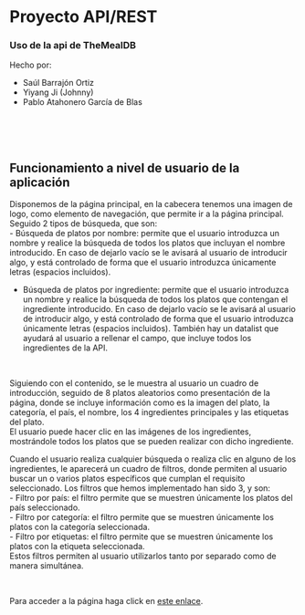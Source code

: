 # Proyecto API/REST

### Uso de la api de TheMealDB

Hecho por:

- Saúl Barrajón Ortiz
- Yiyang Ji (Johnny)
- Pablo Atahonero García de Blas

</br></br></br>

<h2>Funcionamiento a nivel de usuario de la aplicación</h2>

<p>Disponemos de la página principal, en la cabecera tenemos una imagen de logo, como elemento de navegación, que permite ir a la página principal. Seguido 2 tipos de búsqueda, que son: </br>
- Búsqueda de platos por nombre: permite que el usuario introduzca un nombre y realice la búsqueda de todos los platos que incluyan el nombre introducido. En caso de dejarlo vacío se le avisará al usuario de introducir algo, y está controlado de forma que el usuario introduzca únicamente letras (espacios incluidos). </br>

- Búsqueda de platos por ingrediente: permite que el usuario introduzca un nombre y realice la búsqueda de todos los platos que contengan el ingrediente introducido. En caso de dejarlo vacío se le avisará al usuario de introducir algo, y está controlado de forma que el usuario introduzca únicamente letras (espacios incluidos). También hay un datalist que ayudará al usuario a rellenar el campo, que incluye todos los ingredientes de la API.</p>

</br>

<p>Siguiendo con el contenido, se le muestra al usuario un cuadro de introducción, seguido de 8 platos aleatorios como presentación de la página, donde se incluye información como es la imagen del plato, la categoría, el país, el nombre, los 4 ingredientes principales y las etiquetas del plato. </br>
El usuario puede hacer clic en las imágenes de los ingredientes, mostrándole todos los platos que se pueden realizar con dicho ingrediente.</p>

<p>Cuando el usuario realiza cualquier búsqueda o realiza clic en alguno de los ingredientes, le aparecerá un cuadro de filtros, donde permiten al usuario buscar un o varios platos específicos que cumplan el requisito seleccionado. Los filtros que hemos implementado han sido 3, y son: </br>
- Filtro por país: el filtro permite que se muestren únicamente los platos del país seleccionado. </br>
- Filtro por categoría: el filtro permite que se muestren únicamente los platos con la categoría seleccionada. </br>
- Filtro por etiquetas: el filtro permite que se muestren únicamente los platos con la etiqueta seleccionada. </br>
Estos filtros permiten al usuario utilizarlos tanto por separado como de manera simultánea.
</p>

</br>

Para acceder a la página haga click en [este enlace](https://pabloatahonerogdb.github.io/TheMealDBApp/).
